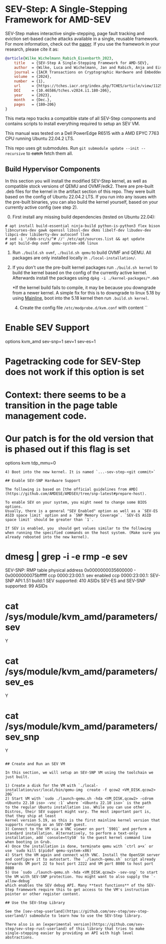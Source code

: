 # SEV-Step: A Single-Stepping Framework for AMD-SEV

SEV-Step makes interactive single-stepping, page fault tracking and eviction set-based cache attacks available in a single, reusable framework. For more information, check out the [paper](https://arxiv.org/pdf/2307.14757.pdf).
If you use the framework in your research, please cite it as:

```bibtex
@article{Wilke_Wichelmann_Rabich_Eisenbarth_2023,
    title   = {SEV-Step A Single-Stepping Framework for AMD-SEV},
    author  = {Wilke, Luca and Wichelmann, Jan and Rabich, Anja and Eisenbarth, Thomas},
    journal = {IACR Transactions on Cryptographic Hardware and Embedded Systems},
    volume  = {2024},
    number  = {1},
    url     = {https://tches.iacr.org/index.php/TCHES/article/view/11250},
    DOI     = {10.46586/tches.v2024.i1.180-206},
    year    = {2023},
    month   = {Dec.},
    pages   = {180–206}
}
```

This meta repo tracks a compatible state of all SEV-Step components and contains scripts to install everything required to setup an SEV VM.

This manual was tested on a Dell PowerEdge R6515 with a AMD EPYC 7763 CPU running Ubuntu 22.04.2 LTS.

This repo uses git submodules. Run `git submodule update --init --recursive` to ~~catch~~ fetch them all.

## Build Hypervisor Components

In this section you will install the modified SEV-Step kernel, as well as compatible stock versions of QEMU and OVMF/edk2. There are pre-built .deb files for the kernel in the artifact section of this repo. They were built based on the config of Ubuntu 22.04.2 LTS. If you run into any issues with the pre-built binaries, you can also build the kernel yourself, based on your currently active config (see step 2).

0) First install any missing build dependencies (tested on Ubuntu 22.04):

```
# apt install build-essential ninja-build python-is-python3 flex bison libncurses-dev gawk openssl libssl-dev dkms libelf-dev libudev-dev libpci-dev libiberty-dev autoconf llvm
# sed -i '/deb-src/s/^# //' /etc/apt/sources.list && apt update
# apt build-dep ovmf qemu-system-x86 linux
```

1) Run `./build.sh ovmf`, `./build.sh qemu` to build OVMF and QEMU. All packages are only installed locally in `./local-installation/`.
2) If you don't use the pre-built kernel packages run `./build.sh kernel` to build the kernel based on the config of the currently active kernel. Afterwards install the packages using `dpkg -i ./kernel-packages/*.deb`
   
   *If the kernel build fails to compile, it may be because you downgrade from a newer kernel. A simple fix for this is to downgrade to linux 5.18 by using [Mainline](https://github.com/bkw777/mainline), boot into the 5.18 kernel then run `.build.sh kernel`.
   
   4) Create the config file `/etc/modprobe.d/kvm.conf` with content 
``
# Enable SEV Support
options kvm_amd sev-snp=1 sev=1 sev-es=1

# Pagetracking code for SEV-Step does not work if this option is set
# Context: there seems to be a transition in the page table management code.
# Our patch is for the old version that is phased out if this flag is set
options kvm tdp_mmu=0                    
```
4) Boot into the new kernel. It is named `...-sev-step-<git commit>`

## Enable SEV-SNP Hardware Support

The following is based on [the official guidelines from AMD](https://github.com/AMDESE/AMDSEV/tree/snp-latest#prepare-host).

To enable SEV on your system, you might need to change some BIOS options.
Usually, there is a general "SEV Enabled" option as well as a `SEV-ES ASID space limit` option and a `SNP Memory Coverage`. `SEV-ES ASID space limit` should be greater than `1`.

If SEV is enabled, you  should get values similar to the following when running the specified commands on the host system. (Make sure you already rebooted into the new kernel).

```
# dmesg | grep -i -e rmp -e sev
SEV-SNP: RMP table physical address 0x0000000035600000 - 0x0000000075bfffff
ccp 0000:23:00.1: sev enabled
ccp 0000:23:00.1: SEV-SNP API:1.51 build:1
SEV supported: 410 ASIDs
SEV-ES and SEV-SNP supported: 99 ASIDs
# cat /sys/module/kvm_amd/parameters/sev
Y
# cat /sys/module/kvm_amd/parameters/sev_es 
Y
# cat /sys/module/kvm_amd/parameters/sev_snp 
Y
```

## Create and Run an SEV VM

In this section, we will setup an SEV-SNP VM using the toolchain we just built.

1) Create a disk for the VM with `./local-installation/usr/local/bin/qemu-img  create -f qcow2 <VM_DISK.qcow2> 20G`
2) Start VM with `sudo ./launch-qemu.sh -hda <VM_DISK.qcow2> -cdrom <Ubuntu 22.10 iso> -vnc :1` where `<Ubuntu 22.10 iso>` is the path
to the regular Ubuntu installation iso. While you can use other Distros, their SEV support might vary. The most important part is, that they ship at least
kernel version 5.19, as this is the first mainline kernel version that supports running as an SEV-SNP guest.
3) Connect to the VM via a VNC viewer on port `5901` and perform a standard installation. Alternatively, to perform a text-only installation, add `console=ttyS0` to the guest kernel command line when booting in Grub.
4) Once the installation is done, terminate qemu with `ctrl a+x` or use `sudo kill $(pidof qemu-system-x86)`
4) Start the VM again and connect with VNC. Install the OpenSSH server and configure it to autostart. The `./launch-qemu.sh` script already forwards VM port 22 to host port 2222 and VM port 8080 to host port 8080
5) Use `sudo ./launch-qemu.sh -hda <VM_DISK.qcow2> -sev-snp` to start the VM with SEV-SNP protection. You might want to also supply the `-allow-debug`
which enables the SEV debug API. Many **test functions** of the SEV-Step framework require this to get access to the VM's instruction pointer or other register content.

## Use the SEV-Step Library

See the [sev-step-userland](https://github.com/sev-step/sev-step-userland/) submodule to learn how to use the SEV-Step library.

There also is an [experimental version](https://github.com/sev-step/sev-step-rust-userland) of this library that tries to make single-stepping easier by providing an API with high level abstractions. 
